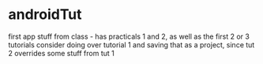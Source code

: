 # androidTut
first app stuff from class - has practicals 1 and 2, as well as the first 2 or 3 tutorials
consider doing over tutorial 1 and saving that as a project, since tut 2 overrides some stuff from tut 1
